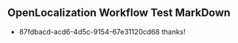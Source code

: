 ## OpenLocalization Workflow Test MarkDown
* 87fdbacd-acd6-4d5c-9154-67e31120cd68 thanks!

<!--HONumber=Aug16_HO1-->


